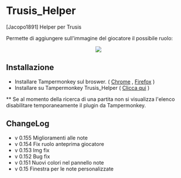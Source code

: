 # Trusis_Helper
[Jacopo1891] Helper per Trusis

Permette di aggiungere sull'immagine del giocatore il possibile ruolo:
<p align="center"><img src="https://s16.postimg.org/k1pd7l8md/Schermata_del_2016_10_25_19_21_01.png"><p>

Installazione
-------

- Installare Tampermonkey sul broswer. ( <a href="https://chrome.google.com/webstore/detail/tampermonkey/dhdgffkkebhmkfjojejmpbldmpobfkfo?hl=it">Chrome</a> , <a href="https://addons.mozilla.org/it/firefox/addon/tampermonkey/">Firefox</a> )
- Installare su Tampermonkey Trusis_Helper ( <a class="minibutton" href="https://github.com/Jacopo1891/Trusis_Helper/raw/master/TRUSIS_HELPER.user.js">Clicca qui</a> )

** Se al momento della ricerca di una partita non si visualizza l'elenco disabilitare temporaneamente il plugin da Tampermonkey.

ChangeLog
-------
- v 0.155 Miglioramenti alle note
- v 0.154 Fix ruolo anteprima giocatore
- v 0.153 Img fix
- v 0.152 Bug fix
- v 0.151 Nuovi colori nel pannello note
- v 0.15 Finestra per le note personalizzate
